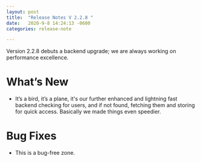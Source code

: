 ```yaml
---
layout: post
title:  "Release Notes V 2.2.8 "
date:   2020-9-8 14:24:13 -0600
categories: release-note

---
```

Version 2.2.8 debuts a backend upgrade; we are always working on performance excellence.


# What’s New
- It’s a bird, it’s a plane, it's our further enhanced and lightning fast backend checking for users, and if not found, fetching them and storing for quick access. Basically we made things even speedier. 




# Bug Fixes
- This is a bug-free zone.  


 